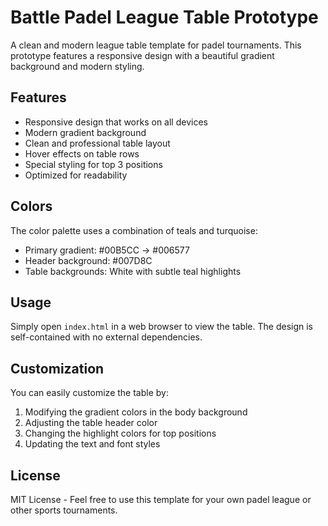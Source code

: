 # Battle Padel League Table Prototype

A clean and modern league table template for padel tournaments. This prototype features a responsive design with a beautiful gradient background and modern styling.

## Features

- Responsive design that works on all devices
- Modern gradient background
- Clean and professional table layout
- Hover effects on table rows
- Special styling for top 3 positions
- Optimized for readability

## Colors

The color palette uses a combination of teals and turquoise:
- Primary gradient: #00B5CC → #006577
- Header background: #007D8C
- Table backgrounds: White with subtle teal highlights

## Usage

Simply open `index.html` in a web browser to view the table. The design is self-contained with no external dependencies.

## Customization

You can easily customize the table by:
1. Modifying the gradient colors in the body background
2. Adjusting the table header color
3. Changing the highlight colors for top positions
4. Updating the text and font styles

## License

MIT License - Feel free to use this template for your own padel league or other sports tournaments.